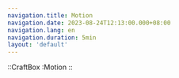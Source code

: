 ```yaml
---
navigation.title: Motion
navigation.date: 2023-08-24T12:13:00.000+08:00
navigation.lang: en
navigation.duration: 5min
layout: 'default'
---
```


::CraftBox
:Motion
::

<br />
